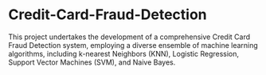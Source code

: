 # Credit-Card-Fraud-Detection
This project undertakes the development of a comprehensive Credit Card Fraud Detection system, employing a diverse ensemble of machine learning algorithms, including k-nearest Neighbors (KNN), Logistic Regression, Support Vector Machines (SVM), and Naive Bayes. 
